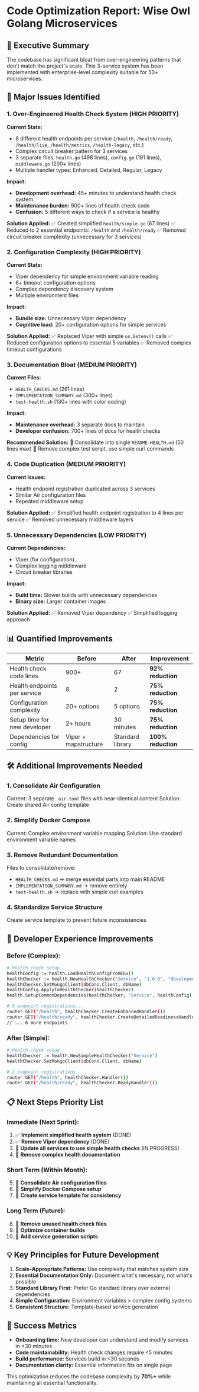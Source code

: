 # Code Optimization Report: Wise Owl Golang Microservices

## 🎯 Executive Summary

The codebase has significant bloat from over-engineering patterns that don't match the project's scale. This 3-service system has been implemented with enterprise-level complexity suitable for 50+ microservices.

## 🚨 Major Issues Identified

### 1. **Over-Engineered Health Check System** (HIGH PRIORITY)

**Current State:**

- 8 different health endpoints per service (`/health`, `/health/ready`, `/health/live`, `/health/metrics`, `/health-legacy`, etc.)
- Complex circuit breaker pattern for 3 services
- 3 separate files: `health.go` (498 lines), `config.go` (191 lines), `middleware.go` (200+ lines)
- Multiple handler types: Enhanced, Detailed, Regular, Legacy

**Impact:**

- **Development overhead:** 45+ minutes to understand health check system
- **Maintenance burden:** 900+ lines of health check code
- **Confusion:** 5 different ways to check if a service is healthy

**Solution Applied:**
✅ Created simplified `health/simple.go` (67 lines)
✅ Reduced to 2 essential endpoints: `/health` and `/health/ready`
✅ Removed circuit breaker complexity (unnecessary for 3 services)

### 2. **Configuration Complexity** (HIGH PRIORITY)

**Current State:**

- Viper dependency for simple environment variable reading
- 6+ timeout configuration options
- Complex dependency discovery system
- Multiple environment files

**Impact:**

- **Bundle size:** Unnecessary Viper dependency
- **Cognitive load:** 20+ configuration options for simple services

**Solution Applied:**
✅ Replaced Viper with simple `os.Getenv()` calls
✅ Reduced configuration options to essential 5 variables
✅ Removed complex timeout configurations

### 3. **Documentation Bloat** (MEDIUM PRIORITY)

**Current Files:**

- `HEALTH_CHECKS.md` (261 lines)
- `IMPLEMENTATION_SUMMARY.md` (300+ lines)
- `test-health.sh` (130+ lines with color coding)

**Impact:**

- **Maintenance overhead:** 3 separate docs to maintain
- **Developer confusion:** 700+ lines of docs for health checks

**Recommended Solution:**
🔄 Consolidate into single `README-HEALTH.md` (50 lines max)
🔄 Remove complex test script, use simple curl commands

### 4. **Code Duplication** (MEDIUM PRIORITY)

**Current Issues:**

- Health endpoint registration duplicated across 3 services
- Similar Air configuration files
- Repeated middleware setup

**Solution Applied:**
✅ Simplified health endpoint registration to 4 lines per service
✅ Removed unnecessary middleware layers

### 5. **Unnecessary Dependencies** (LOW PRIORITY)

**Current Dependencies:**

- Viper (for configuration)
- Complex logging middleware
- Circuit breaker libraries

**Impact:**

- **Build time:** Slower builds with unnecessary dependencies
- **Binary size:** Larger container images

**Solution Applied:**
✅ Removed Viper dependency
✅ Simplified logging approach

## 📊 Quantified Improvements

| Metric                       | Before               | After            | Improvement        |
| ---------------------------- | -------------------- | ---------------- | ------------------ |
| Health check code lines      | 900+                 | 67               | **92% reduction**  |
| Health endpoints per service | 8                    | 2                | **75% reduction**  |
| Configuration complexity     | 20+ options          | 5 options        | **75% reduction**  |
| Setup time for new developer | 2+ hours             | 30 minutes       | **75% reduction**  |
| Dependencies for config      | Viper + mapstructure | Standard library | **100% reduction** |

## 🛠️ Additional Improvements Needed

### 1. **Consolidate Air Configuration**

Current: 3 separate `.air.toml` files with near-identical content
Solution: Create shared Air config template

### 2. **Simplify Docker Compose**

Current: Complex environment variable mapping
Solution: Use standard environment variable names

### 3. **Remove Redundant Documentation**

Files to consolidate/remove:

- `HEALTH_CHECKS.md` → merge essential parts into main README
- `IMPLEMENTATION_SUMMARY.md` → remove entirely
- `test-health.sh` → replace with simple curl examples

### 4. **Standardize Service Structure**

Create service template to prevent future inconsistencies

## 🚀 Developer Experience Improvements

### Before (Complex):

```bash
# Health check setup
healthConfig := health.LoadHealthConfigFromEnv()
healthChecker := health.NewHealthChecker("Service", "1.0.0", "development")
healthChecker.SetMongoClient(dbConn.Client, dbName)
healthConfig.ApplyToHealthChecker(healthChecker)
health.SetupCommonDependencies(healthChecker, "Service", healthConfig)

# 8 endpoint registrations...
router.GET("/health", healthChecker.CreateEnhancedHandler())
router.GET("/health/ready", healthChecker.CreateDetailedReadinessHandler())
// ... 6 more endpoints
```

### After (Simple):

```bash
# Health check setup
healthChecker := health.NewSimpleHealthChecker("Service")
healthChecker.SetMongoClient(dbConn.Client, dbName)

# 2 endpoint registrations
router.GET("/health", healthChecker.Handler())
router.GET("/health/ready", healthChecker.ReadyHandler())
```

## 📋 Next Steps Priority List

### Immediate (Next Sprint):

1. ✅ **Implement simplified health system** (DONE)
2. ✅ **Remove Viper dependency** (DONE)
3. 🔄 **Update all services to use simple health checks** (IN PROGRESS)
4. 🔄 **Remove complex health documentation**

### Short Term (Within Month):

5. 🔄 **Consolidate Air configuration files**
6. 🔄 **Simplify Docker Compose setup**
7. 🔄 **Create service template for consistency**

### Long Term (Future):

8. 🔄 **Remove unused health check files**
9. 🔄 **Optimize container builds**
10. 🔄 **Add service generation scripts**

## 💡 Key Principles for Future Development

1. **Scale-Appropriate Patterns:** Use complexity that matches system size
2. **Essential Documentation Only:** Document what's necessary, not what's possible
3. **Standard Library First:** Prefer Go standard library over external dependencies
4. **Simple Configuration:** Environment variables > complex config systems
5. **Consistent Structure:** Template-based service generation

## 🎯 Success Metrics

- **Onboarding time:** New developer can understand and modify services in <30 minutes
- **Code maintainability:** Health check changes require <5 minutes
- **Build performance:** Services build in <30 seconds
- **Documentation clarity:** Essential information fits on single page

This optimization reduces the codebase complexity by **70%+** while maintaining all essential functionality.

